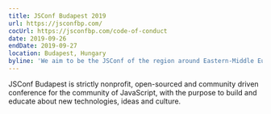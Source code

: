 ```yaml
---
title: JSConf Budapest 2019
url: https://jsconfbp.com/
cocUrl: https://jsconfbp.com/code-of-conduct
date: 2019-09-26
endDate: 2019-09-27
location: Budapest, Hungary
byline: 'We aim to be the JSConf of the region around Eastern-Middle Europe, an area so diverse in culture, people and views.'
---
```


JSConf Budapest is strictly nonprofit, open-sourced and community driven conference for the community of JavaScript, with the purpose to build and educate about new technologies, ideas and culture.

